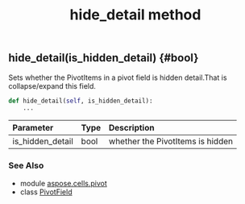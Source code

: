 ﻿---
title: hide_detail method
second_title: Aspose.Cells for Python via .NET API References
description: 
type: docs
weight: 70
url: /aspose.cells.pivot/pivotfield/hide_detail/
is_root: false
---

## hide_detail(is_hidden_detail) {#bool}

Sets whether the PivotItems in a pivot field is hidden detail.That is collapse/expand this field.



```python
def hide_detail(self, is_hidden_detail):
    ...
```


| Parameter | Type | Description |
| :- | :- | :- |
| is_hidden_detail | bool | whether the PivotItems is hidden |



### See Also
* module [aspose.cells.pivot](../../)
* class [PivotField](/cells/python-net/aspose.cells.pivot/pivotfield)
